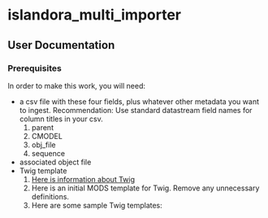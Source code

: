 # islandora_multi_importer

## User Documentation 

### Prerequisites
In order to make this work, you will need:
* a csv file with these four fields, plus whatever other metadata you want to ingest. Recommendation: Use standard datastream field names for column titles in your csv.
  1. parent
  2. CMODEL
  3. obj_file
  4. sequence
* associated object file
* Twig template
  1. [Here is information about Twig](https://twig.sensiolabs.org/)
  2. Here is an initial MODS template for Twig. Remove any unnecessary definitions.
  3. Here are some sample Twig templates:
